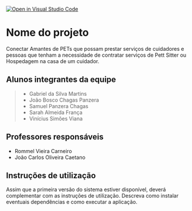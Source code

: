 [![Open in Visual Studio Code](https://classroom.github.com/assets/open-in-vscode-f059dc9a6f8d3a56e377f745f24479a46679e63a5d9fe6f495e02850cd0d8118.svg)](https://github.com/ICEI-PUC-Minas-PMGCC-TI/tiaw-pmg-cc-m-20221-tiaw-cuidadores-de-pets-grupo-5)

# Nome do projeto
Conectar Amantes de PETs que possam prestar serviços de cuidadores e pessoas que tenham a necessidade de contratar serviços de Pett Sitter ou Hospedagem na casa de um cuidador.

## Alunos integrantes da equipe

> - Gabriel da Silva Martins
> - João Bosco Chagas Panzera
> - Samuel Panzera Chagas
> - Sarah Almeida França
> - Vinícius Simões Viana

## Professores responsáveis

* Rommel Vieira Carneiro
* João Carlos Oliveira Caetano

## Instruções de utilização

Assim que a primeira versão do sistema estiver disponível, deverá complementar com as instruções de utilização. Descreva como instalar eventuais dependências e como executar a aplicação.
